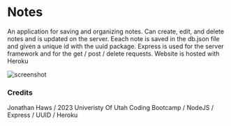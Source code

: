 # Notes

An application for saving and organizing notes. Can create, edit, and delete notes and is updated on the server. Eeach note is saved in the db.json file and given a unique id with the uuid package. Express is used for the server framework and for the get / post / delete requests. Website is hosted with Heroku 

![screenshot](https://user-images.githubusercontent.com/108207472/221377121-6b4ec7a2-5c55-4ce4-bdd8-d4346ec34ffc.PNG)

### Credits
Jonathan Haws / 2023 Univeristy Of Utah Coding Bootcamp / NodeJS / Express / UUID / Heroku
